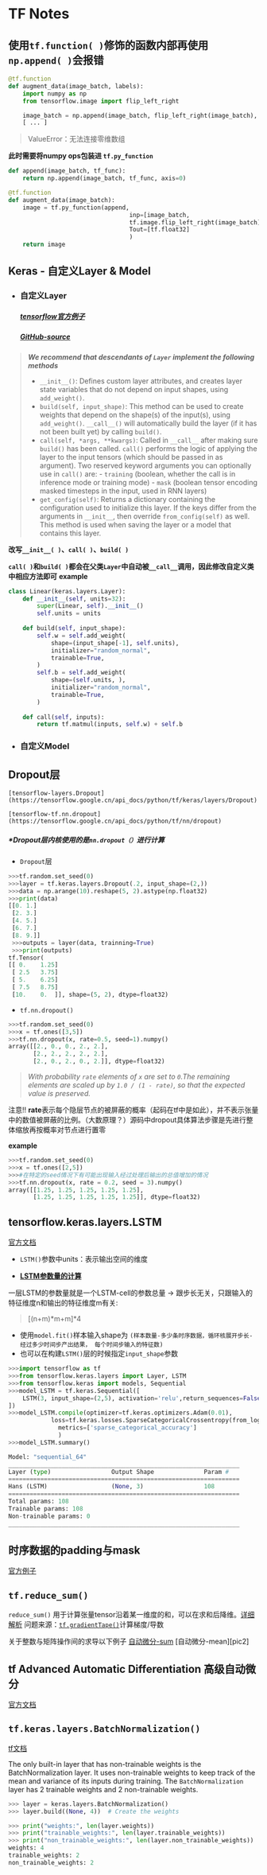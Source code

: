 # TF Notes
## 使用`tf.function( )`修饰的函数内部再使用`np.append( )`会报错
```python
@tf.function
def augment_data(image_batch, labels):
    import numpy as np
    from tensorflow.image import flip_left_right

    image_batch = np.append(image_batch, flip_left_right(image_batch), axis=0)
    [ ... ]
```
> ValueError：无法连接零维数组

**此时需要将numpy ops包装进 `tf.py_function`**
```python
def append(image_batch, tf_func):
    return np.append(image_batch, tf_func, axis=0)

@tf.function
def augment_data(image_batch):
    image = tf.py_function(append, 
                                  inp=[image_batch,
                                  tf.image.flip_left_right(image_batch)], 
                                  Tout=[tf.float32]
                                  )
    return image
```




## Keras - 自定义Layer & Model

+ ### 自定义Layer
    ##### [tensorflow官方例子](https://tensorflow.google.cn/guide/keras/custom_layers_and_models)
   #####    [GitHub-source](https://github.com/tensorflow/tensorflow/blob/v2.3.1/tensorflow/python/keras/engine/base_layer.py#L104-L3035)
>***We recommend that descendants of `Layer` implement the following methods***
>* `__init__()`: Defines custom layer attributes, and creates layer state  variables that do not depend on input shapes, using `add_weight()`.
>* `build(self, input_shape)`: This method can be used to create weights that  depend on the shape(s) of the input(s), using `add_weight()`. `__call__()`  will automatically build the layer (if it has not been built yet) by  calling `build()`.
>* `call(self, *args, **kwargs)`: Called in `__call__` after making sure  `build()` has been called. `call()` performs the logic of applying the  layer to the input tensors (which should be passed in as argument).  Two reserved keyword arguments you can optionally use in `call()` are:    - `training` (boolean, whether the call is in      inference mode or training mode)    - `mask` (boolean tensor encoding masked timesteps in the input, used      in RNN layers)
>* `get_config(self)`: Returns a dictionary containing the configuration used  to initialize this layer. If the keys differ from the arguments  in `__init__`, then override `from_config(self)` as well.  This method is used when saving  the layer or a model that contains this layer.

**改写`__init__( )`、`call( )`、`build( )`**

**`call( )`和`build( )`都会在父类`Layer`中自动被`__call__`调用，因此修改自定义类中相应方法即可**
**example**

```python
class Linear(keras.layers.Layer):
    def __init__(self, units=32):
        super(Linear, self).__init__()
        self.units = units
    
    def build(self, input_shape):
        self.w = self.add_weight(
            shape=(input_shape[-1], self.units),
            initializer="random_normal",
            trainable=True,
        )
        self.b = self.add_weight(
            shape=(self.units, ),
            initializer="random_normal",
            trainable=True,
        )
    
    def call(self, inputs):
        return tf.matmul(inputs, self.w) + self.b
```

+ ### 自定义Model




##  Dropout层
    [tensorflow-layers.Dropout](https://tensorflow.google.cn/api_docs/python/tf/keras/layers/Dropout)
    
    [tensorflow-tf.nn.dropout](https://tensorflow.google.cn/api_docs/python/tf/nn/dropout)

  ##### \*Dropout层内核使用的是`nn.dropout（）`进行计算
+ `Dropout`层
```python
>>>tf.random.set_seed(0)
>>>layer = tf.keras.layers.Dropout(.2, input_shape=(2,))
>>>data = np.arange(10).reshape(5, 2).astype(np.float32)
>>>print(data)
[[0. 1.]
 [2. 3.]
 [4. 5.]
 [6. 7.]
 [8. 9.]]
 >>>outputs = layer(data, trainning=True)
 >>>print(outputs)
tf.Tensor(
[[ 0.    1.25]
 [ 2.5   3.75]
 [ 5.    6.25]
 [ 7.5   8.75]
 [10.    0.  ]], shape=(5, 2), dtype=float32)
```
+ `tf.nn.dropout()`
```python
>>>tf.random.set_seed(0)
>>>x = tf.ones([3,5])
>>>tf.nn.dropout(x, rate=0.5, seed=1).numpy()
array([[2., 0., 0., 2., 2.],
       [2., 2., 2., 2., 2.],
       [2., 0., 2., 0., 2.]], dtype=float32)
```
> *With probability `rate` elements of `x` are set to `0`.The remaining elements are scaled up by `1.0 / (1 - rate)`, so that the expected value is preserved.*

注意!! **rate**表示每个隐层节点的被屏蔽的概率（起码在tf中是如此），并不表示张量中的数值被屏蔽的比例。（大数原理？）源码中dropout具体算法步骤是先进行整体缩放再按概率对节点进行置零

   **example**
```python
>>>tf.random.set_seed(0)
>>>x = tf.ones([2,5])
>>>#在特定的seed情况下有可能出现输入经过处理后输出的总值增加的情况
>>>tf.nn.dropout(x, rate = 0.2, seed = 3).numpy()
array([[1.25, 1.25, 1.25, 1.25, 1.25],
       [1.25, 1.25, 1.25, 1.25, 1.25]], dtype=float32)
```

## tensorflow.keras.layers.LSTM
[官方文档](https://www.tensorflow.org/api_docs/python/tf/keras/layers/LSTM)

+ `LSTM()`参数中units：表示输出空间的维度

+ **[LSTM参数量的计算](https://blog.csdn.net/manmanxiaowugun/article/details/82966879)**

一层LSTM的参数量就是一个LSTM-cell的参数总量 -> 跟步长无关，只跟输入的特征维度n和输出的特征维度m有关:	
> [(n+m)\*m+m]\*4

+ 使用`model.fit()`样本输入shape为
`(样本数量-多少条时序数据，循环核展开步长-经过多少时间步产出结果， 每个时间步输入的特征数)`
+ 也可以在构建`LSTM()`层的时候指定`input_shape`参数

```python
>>>import tensorflow as tf
>>>from tensorflow.keras.layers import Layer, LSTM
>>>from tensorflow.keras import models, Sequential
>>>model_LSTM = tf.keras.Sequential([
	LSTM(3, input_shape=(2,5), activation='relu',return_sequences=False, name="Hans"),
])
>>>model_LSTM.compile(optimizer=tf.keras.optimizers.Adam(0.01),
			loss=tf.keras.losses.SparseCategoricalCrossentropy(from_logits=False),
              metrics=['sparse_categorical_accuracy']
              )
>>>model_LSTM.summary()

Model: "sequential_64"
_________________________________________________________________
Layer (type)                 Output Shape              Param #   
=================================================================
Hans (LSTM)                  (None, 3)                 108       
=================================================================
Total params: 108
Trainable params: 108
Non-trainable params: 0
_________________________________________________________________

```



## 时序数据的padding与mask

[官方例子](https://www.tensorflow.org/guide/keras/masking_and_padding)



## `tf.reduce_sum()`
`reduce_sum()` 用于计算张量tensor沿着某一维度的和，可以在求和后降维。[详细解析](https://www.jianshu.com/p/30b40b504bae)
问题来源：[`tf.gradientTape()`](https://www.tensorflow.org/guide/autodiff)计算梯度/导数

关于整数与矩阵操作间的求导以下例子
[自动微分-sum][pic1] [自动微分-mean][pic2]



## tf Advanced Automatic Differentiation 高级自动微分
[官方文档](https://www.tensorflow.org/guide/advanced_autodiff)



## `tf.keras.layers.BatchNormalization()`
[tf文档](https://www.tensorflow.org/guide/keras/transfer_learning#freezing_layers_understanding_the_trainable_attribute)
>
The only built-in layer that has non-trainable weights is the BatchNormalization layer. It uses non-trainable weights to keep track of the mean and variance of its inputs during training.
The `BatchNormalization` layer has 2 trainable weights and 2 non-trainable weights.

```python
>>> layer = keras.layers.BatchNormalization()
>>> layer.build((None, 4))  # Create the weights

>>> print("weights:", len(layer.weights))
>>> print("trainable_weights:", len(layer.trainable_weights))
>>> print("non_trainable_weights:", len(layer.non_trainable_weights))
weights: 4
trainable_weights: 2
non_trainable_weights: 2

```





























[pic1]:
[pic2]:
